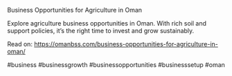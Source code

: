 
Business Opportunities for Agriculture in Oman

Explore agriculture business opportunities in Oman. With rich soil and support policies, it’s the right time to invest and grow sustainably.

Read on: https://omanbss.com/business-opportunities-for-agriculture-in-oman/

#business #businessgrowth #businessopportunities #businesssetup #oman
